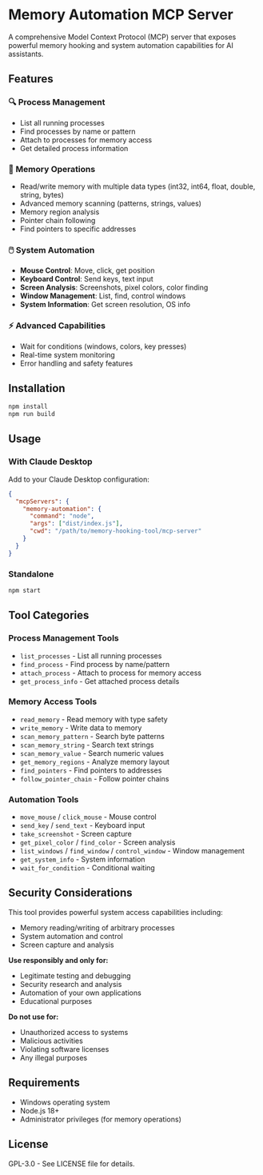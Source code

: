# Memory Automation MCP Server

A comprehensive Model Context Protocol (MCP) server that exposes powerful memory hooking and system automation capabilities for AI assistants.

## Features

### 🔍 Process Management
- List all running processes
- Find processes by name or pattern
- Attach to processes for memory access
- Get detailed process information

### 🧠 Memory Operations
- Read/write memory with multiple data types (int32, int64, float, double, string, bytes)
- Advanced memory scanning (patterns, strings, values)
- Memory region analysis
- Pointer chain following
- Find pointers to specific addresses

### 🖱️ System Automation
- **Mouse Control**: Move, click, get position
- **Keyboard Control**: Send keys, text input
- **Screen Analysis**: Screenshots, pixel colors, color finding
- **Window Management**: List, find, control windows
- **System Information**: Get screen resolution, OS info

### ⚡ Advanced Capabilities
- Wait for conditions (windows, colors, key presses)
- Real-time system monitoring
- Error handling and safety features

## Installation

```bash
npm install
npm run build
```

## Usage

### With Claude Desktop

Add to your Claude Desktop configuration:

```json
{
  "mcpServers": {
    "memory-automation": {
      "command": "node",
      "args": ["dist/index.js"],
      "cwd": "/path/to/memory-hooking-tool/mcp-server"
    }
  }
}
```

### Standalone

```bash
npm start
```

## Tool Categories

### Process Management Tools
- `list_processes` - List all running processes
- `find_process` - Find process by name/pattern
- `attach_process` - Attach to process for memory access
- `get_process_info` - Get attached process details

### Memory Access Tools
- `read_memory` - Read memory with type safety
- `write_memory` - Write data to memory
- `scan_memory_pattern` - Search byte patterns
- `scan_memory_string` - Search text strings
- `scan_memory_value` - Search numeric values
- `get_memory_regions` - Analyze memory layout
- `find_pointers` - Find pointers to addresses
- `follow_pointer_chain` - Follow pointer chains

### Automation Tools
- `move_mouse` / `click_mouse` - Mouse control
- `send_key` / `send_text` - Keyboard input
- `take_screenshot` - Screen capture
- `get_pixel_color` / `find_color` - Screen analysis
- `list_windows` / `find_window` / `control_window` - Window management
- `get_system_info` - System information
- `wait_for_condition` - Conditional waiting

## Security Considerations

This tool provides powerful system access capabilities including:
- Memory reading/writing of arbitrary processes
- System automation and control
- Screen capture and analysis

**Use responsibly and only for:**
- Legitimate testing and debugging
- Security research and analysis
- Automation of your own applications
- Educational purposes

**Do not use for:**
- Unauthorized access to systems
- Malicious activities
- Violating software licenses
- Any illegal purposes

## Requirements

- Windows operating system
- Node.js 18+
- Administrator privileges (for memory operations)

## License

GPL-3.0 - See LICENSE file for details.
